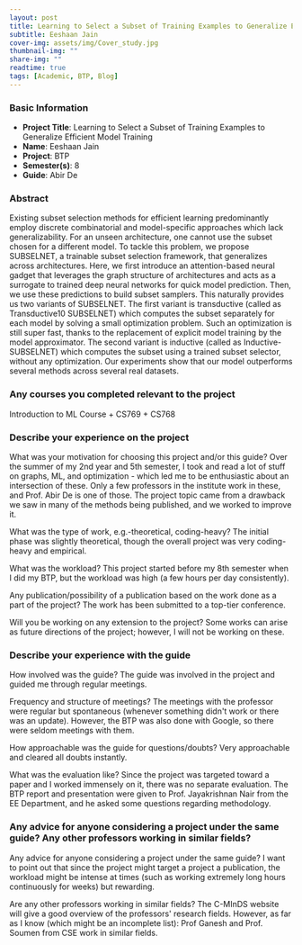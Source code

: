 ```yaml
---
layout: post
title: Learning to Select a Subset of Training Examples to Generalize Efficient Model Training
subtitle: Eeshaan Jain
cover-img: assets/img/Cover_study.jpg
thumbnail-img: ""
share-img: ""
readtime: true
tags: [Academic, BTP, Blog]
---
```


### Basic Information

- **Project Title**: Learning to Select a Subset of Training Examples to Generalize Efficient Model Training
- **Name**: Eeshaan Jain
- **Project**: BTP
- **Semester(s)**: 8
- **Guide**: Abir De

### Abstract


Existing subset selection methods for efficient learning predominantly employ
discrete combinatorial and model-specific approaches which lack generalizability.
For an unseen architecture, one cannot use the subset chosen for a different model.
To tackle this problem, we propose SUBSELNET, a trainable subset selection
framework, that generalizes across architectures. Here, we first introduce an
attention-based neural gadget that leverages the graph structure of architectures and
acts as a surrogate to trained deep neural networks for quick model prediction. Then,
we use these predictions to build subset samplers. This naturally provides us two
variants of SUBSELNET. The first variant is transductive (called as Transductive10 SUBSELNET) which computes the subset separately for each model by solving
a small optimization problem. Such an optimization is still super fast, thanks to
the replacement of explicit model training by the model approximator. The second
variant is inductive (called as Inductive-SUBSELNET) which computes the subset
using a trained subset selector, without any optimization. Our experiments show
that our model outperforms several methods across several real datasets.
### Any courses you completed relevant to the project


Introduction to ML Course + CS769 + CS768
### Describe your experience on the project


What was your motivation for choosing this project and/or this guide?
Over the summer of my 2nd year and 5th semester, I took and read a lot of stuff on graphs, ML, and optimization - which led me to be enthusiastic about an intersection of these. Only a few professors in the institute work in these, and Prof. Abir De is one of those. The project topic came from a drawback we saw in many of the methods being published, and we worked to improve it.

What was the type of work, e.g.-theoretical, coding-heavy?
The initial phase was slightly theoretical, though the overall project was very coding-heavy and empirical.

What was the workload?
This project started before my 8th semester when I did my BTP, but the workload was high (a few hours per day consistently).

Any publication/possibility of a publication based on the work done as a part of the project?
The work has been submitted to a top-tier conference.

Will you be working on any extension to the project?
Some works can arise as future directions of the project; however, I will not be working on these.

### Describe your experience with the guide


How involved was the guide?
The guide was involved in the project and guided me through regular meetings.

Frequency and structure of meetings?
The meetings with the professor were regular but spontaneous (whenever something didn't work or there was an update). However, the BTP was also done with Google, so there were seldom meetings with them.

How approachable was the guide for questions/doubts?
Very approachable and cleared all doubts instantly.

What was the evaluation like?
Since the project was targeted toward a paper and I worked immensely on it, there was no separate evaluation. The BTP report and presentation were given to Prof. Jayakrishnan Nair from the EE Department, and he asked some questions regarding methodology. 
### Any advice for anyone considering a project under the same guide? Any other professors working in similar fields?


Any advice for anyone considering a project under the same guide?
I want to point out that since the project might target a project a publication, the workload might be intense at times (such as working extremely long hours continuously for weeks) but rewarding.

Are any other professors working in similar fields?
The C-MInDS website will give a good overview of the professors' research fields. However, as far as I know (which might be an incomplete list): Prof Ganesh and Prof. Soumen from CSE work in similar fields.